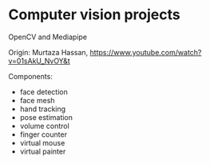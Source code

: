 # Computer vision projects

OpenCV and Mediapipe

Origin: Murtaza Hassan, https://www.youtube.com/watch?v=01sAkU_NvOY&t

Components:

 - face detection
 - face mesh
 - hand tracking
 - pose estimation
 - volume control
 - finger counter
 - virtual mouse
 - virtual painter
